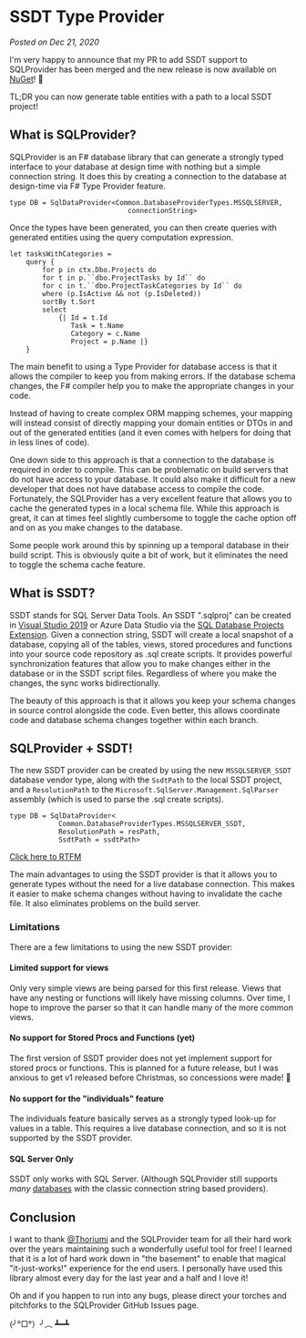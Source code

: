 # SSDT Type Provider
*Posted on Dec 21, 2020*

I'm very happy to announce that my PR to add SSDT support to SQLProvider has been merged and the new release is now available on [NuGet](https://www.nuget.org/packages/SQLProvider/)!  🎉

TL;DR you can now generate table entities with a path to a local SSDT project!

## What is SQLProvider?

SQLProvider is an F# database library that can generate a strongly typed interface to your database at design time with nothing but a simple connection string. It does this by creating a connection to the database at design-time via F# Type Provider feature.

```F#
type DB = SqlDataProvider<Common.DatabaseProviderTypes.MSSQLSERVER,
                             connectionString>
```

Once the types have been generated, you can then create queries with generated entities using the query computation expression.

```F#
let tasksWithCategories =
    query {
        for p in ctx.Dbo.Projects do
        for t in p.``dbo.ProjectTasks by Id`` do
        for c in t.``dbo.ProjectTaskCategories by Id`` do
        where (p.IsActive && not (p.IsDeleted))
        sortBy t.Sort
        select
            {| Id = t.Id
               Task = t.Name
               Category = c.Name
               Project = p.Name |}
    }
```



The main benefit to using a Type Provider for database access is that it allows the compiler to keep you from making errors. If the database schema changes, the F# compiler help you to make the appropriate changes in your code.

Instead of having to create complex ORM mapping schemes, your mapping will instead consist of directly mapping your domain entities or DTOs in and out of the generated entities (and it even comes with helpers for doing that in less lines of code).

One down side to this approach is that a connection to the database is required in order to compile. This can be problematic on build servers that do not have access to your database. It could also make it difficult for a new developer that does not have database access to compile the code.  Fortunately, the SQLProvider has a very excellent feature that allows you to cache the generated types in a local schema file. While this approach is great, it can at times feel slightly cumbersome to toggle the cache option off and on as you make changes to the database. 

Some people work around this by spinning up a temporal database in their build script. This is obviously quite a bit of work, but it eliminates the need to toggle the schema cache feature.

## What is SSDT?

SSDT stands for SQL Server Data Tools. An SSDT ".sqlproj" can be created in [Visual Studio 2019](https://docs.microsoft.com/en-us/sql/ssdt/download-sql-server-data-tools-ssdt?view=sql-server-ver15) or Azure Data Studio via the [SQL Database Projects Extension](https://docs.microsoft.com/en-us/sql/azure-data-studio/extensions/sql-database-project-extension?view=sql-server-ver15). Given a connection string, SSDT will create a local snapshot of a database, copying all of the tables, views, stored procedures and functions into your source code repository as .sql create scripts. It provides powerful synchronization features that allow you to make changes either in the database or in the SSDT script files. Regardless of where you make the changes, the sync works bidirectionally. 

The beauty of this approach is that it allows you keep your schema changes in source control alongside the code. Even better, this allows coordinate code and database schema changes together within each branch.

## SQLProvider + SSDT!

The new SSDT provider can be created by using the new `MSSQLSERVER_SSDT` database vendor type, along with the `SsdtPath` to the local SSDT project, and a `ResolutionPath` to the `Microsoft.SqlServer.Management.SqlParser` assembly (which is used to parse the .sql create scripts).

```F#
type DB = SqlDataProvider<
            Common.DatabaseProviderTypes.MSSQLSERVER_SSDT,
            ResolutionPath = resPath,
            SsdtPath = ssdtPath>

```

[Click here to RTFM](https://fsprojects.github.io/SQLProvider/core/mssqlssdt.html)

The main advantages to using the SSDT provider is that it allows you to generate types without the need for a live database connection. This makes it easier to make schema changes without having to invalidate the cache file. It also eliminates problems on the build server.

### Limitations

There are a few limitations to using the new SSDT provider:

#### Limited support for views

Only very simple views are being parsed for this first release. Views that have any nesting or functions will likely have missing columns. Over time, I hope to improve the parser so that it can handle many of the more common views.

#### No support for Stored Procs and Functions (yet)

The first version of SSDT provider does not yet implement support for stored procs or functions. This is planned for a future release, but I was anxious to get v1 released before Christmas, so concessions were made! 🎄

#### No support for the "individuals" feature

The individuals feature basically serves as a strongly typed look-up for values in a table. This requires a live database connection, and so it is not supported by the SSDT provider.

#### SQL Server Only

SSDT only works with SQL Server. (Although SQLProvider still supports *many* [databases](https://fsprojects.github.io/SQLProvider/index.html) with the classic connection string based providers).

## Conclusion

I want to thank [@Thoriumi](https://twitter.com/Thoriumi) and the SQLProvider team for all their hard work over the years maintaining such a wonderfully useful tool for free! I learned that it is a lot of hard work down in "the basement" to enable that magical "it-just-works!" experience for the end users.  I personally have used this library almost every day for the last year and a half and I love it!

Oh and if you happen to run into any bugs, please direct your torches and pitchforks to the SQLProvider GitHub Issues page. 

(╯°□°）╯︵ ┻━┻
